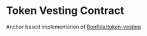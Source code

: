 # Token Vesting Contract

Anchor based implementation of [Bonfida/token-vesting](https://github.com/Bonfida/token-vesting)